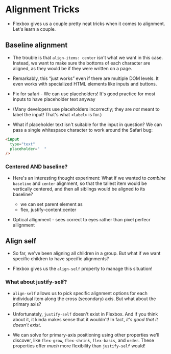 # Alignment Tricks

- Flexbox gives us a couple pretty neat tricks when it comes to alignment. Let's learn a couple.

## Baseline alignment
- The trouble is that `align-items: center` isn't what we want in this case. Instead, we want to make sure the bottoms of each character are aligned, as they would be if they were written on a page. 

- Remarkably, this “just works” even if there are multiple DOM levels. It even works with specialized HTML elements like inputs and buttons.

- Fix for safari -  We can use placeholders! It's good practice for most inputs to have placeholder text anyway

- (Many developers use placeholders incorrectly; they are _not_ meant to label the input! That's what `<label>` is for.)
- What if placeholder text isn't suitable for the input in question? We can pass a single whitespace character to work around the Safari bug:

```html
<input
  type="text"
  placeholder="  "
/>
```

### Centered AND baseline?

- Here's an interesting thought experiment: What if we wanted to  _combine_  `baseline`  and  `center`  alignment, so that the tallest item would be vertically centered, and then all siblings would be aligned to its baseline?

	- we can set parent element as 
	- flex, justify-content:center
	
- Optical allignment - sees correct to eyes rather than pixel perfecr allignment

## Align self

- So far, we've been aligning all children in a group. But what if we want specific children to have specific alignments?

- Flexbox gives us the  `align-self`  property to manage this situation!

### What about justify-self?

- `align-self`  allows us to pick specific alignment options for each individual item along the cross (secondary) axis. But what about the primary axis?

- Unfortunately,  `justify-self`  doesn't exist in Flexbox. And if you think about it, it kinda makes sense that it wouldn't! In fact,  _it's good that it doesn't exist_.

- We can solve for primary-axis positioning using other properties we'll discover, like  `flex-grow`,  `flex-shrink`,  `flex-basis`, and  `order`. These properties offer  _much_  more flexibility than  `justify-self`  would!